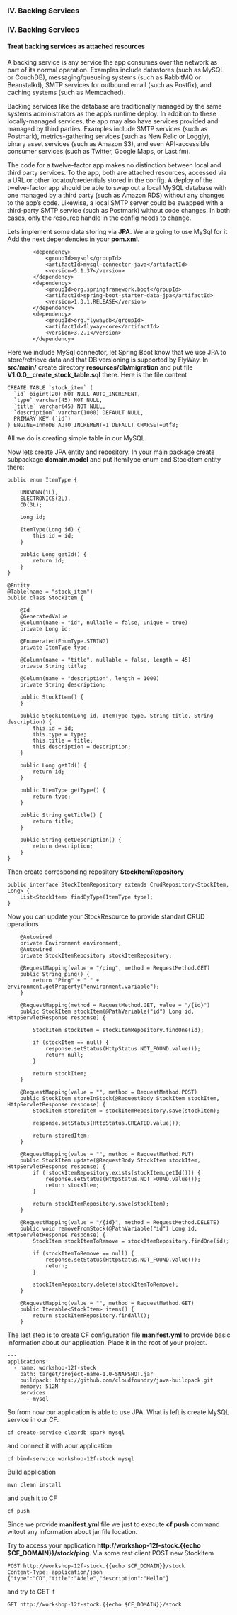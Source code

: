 ### IV. Backing Services
### IV. Backing Services
#### Treat backing services as attached resources

A backing service is any service the app consumes over the network as part of its normal operation. Examples include datastores (such as MySQL or CouchDB), messaging/queueing systems (such as RabbitMQ or Beanstalkd), SMTP services for outbound email (such as Postfix), and caching systems (such as Memcached).

Backing services like the database are traditionally managed by the same systems administrators as the app’s runtime deploy. In addition to these locally-managed services, the app may also have services provided and managed by third parties. Examples include SMTP services (such as Postmark), metrics-gathering services (such as New Relic or Loggly), binary asset services (such as Amazon S3), and even API-accessible consumer services (such as Twitter, Google Maps, or Last.fm).

The code for a twelve-factor app makes no distinction between local and third party services. To the app, both are attached resources, accessed via a URL or other locator/credentials stored in the config. A deploy of the twelve-factor app should be able to swap out a local MySQL database with one managed by a third party (such as Amazon RDS) without any changes to the app’s code. Likewise, a local SMTP server could be swapped with a third-party SMTP service (such as Postmark) without code changes. In both cases, only the resource handle in the config needs to change.

Lets implement some data storing via **JPA**. We are going to use MySql for it
Add the next dependencies in your **pom.xml**.
```
        <dependency>
            <groupId>mysql</groupId>
            <artifactId>mysql-connector-java</artifactId>
            <version>5.1.37</version>
        </dependency>
        <dependency>
            <groupId>org.springframework.boot</groupId>
            <artifactId>spring-boot-starter-data-jpa</artifactId>
            <version>1.3.1.RELEASE</version>
        </dependency>
        <dependency>
            <groupId>org.flywaydb</groupId>
            <artifactId>flyway-core</artifactId>
            <version>3.2.1</version>
        </dependency>
```
Here we include MySql connector, let Spring Boot know that we use JPA to store/retrieve data and that DB versioning is supported by FlyWay.
In **src/main/** create directory **resources/db/migration** and put file **V1.0.0__create_stock_table.sql** there. Here is the file content
```
CREATE TABLE `stock_item` (
  `id` bigint(20) NOT NULL AUTO_INCREMENT,
  `type` varchar(45) NOT NULL,
  `title` varchar(45) NOT NULL,
  `description` varchar(1000) DEFAULT NULL,
  PRIMARY KEY (`id`)
) ENGINE=InnoDB AUTO_INCREMENT=1 DEFAULT CHARSET=utf8;
```
All we do is creating simple table in our MySQL.

Now lets create JPA entity and repository. In your main package create subpackage **domain.model** and put ItemType enum and StockItem entity there:
```
public enum ItemType {

    UNKNOWN(1L),
    ELECTRONICS(2L),
    CD(3L);

    Long id;

    ItemType(Long id) {
        this.id = id;
    }

    public Long getId() {
        return id;
    }
}
```
```
@Entity
@Table(name = "stock_item")
public class StockItem {

    @Id
    @GeneratedValue
    @Column(name = "id", nullable = false, unique = true)
    private Long id;

    @Enumerated(EnumType.STRING)
    private ItemType type;

    @Column(name = "title", nullable = false, length = 45)
    private String title;

    @Column(name = "description", length = 1000)
    private String description;

    public StockItem() {
    }

    public StockItem(Long id, ItemType type, String title, String description) {
        this.id = id;
        this.type = type;
        this.title = title;
        this.description = description;
    }

    public Long getId() {
        return id;
    }

    public ItemType getType() {
        return type;
    }

    public String getTitle() {
        return title;
    }

    public String getDescription() {
        return description;
    }
}
```

Then create corresponding repository **StockItemRepository**
```
public interface StockItemRepository extends CrudRepository<StockItem, Long> {
    List<StockItem> findByType(ItemType type);
}
```
Now you can update your StockResource to provide standart CRUD operations
```
    @Autowired
    private Environment environment;
    @Autowired
    private StockItemRepository stockItemRepository;

    @RequestMapping(value = "/ping", method = RequestMethod.GET)
    public String ping() {
        return "Ping" + " " + environment.getProperty("environment.variable");
    }

    @RequestMapping(method = RequestMethod.GET, value = "/{id}")
    public StockItem stockItem(@PathVariable("id") Long id, HttpServletResponse response) {

        StockItem stockItem = stockItemRepository.findOne(id);

        if (stockItem == null) {
            response.setStatus(HttpStatus.NOT_FOUND.value());
            return null;
        }

        return stockItem;
    }

    @RequestMapping(value = "", method = RequestMethod.POST)
    public StockItem storeInStock(@RequestBody StockItem stockItem, HttpServletResponse response) {
        StockItem storedItem = stockItemRepository.save(stockItem);

        response.setStatus(HttpStatus.CREATED.value());

        return storedItem;
    }

    @RequestMapping(value = "", method = RequestMethod.PUT)
    public StockItem update(@RequestBody StockItem stockItem, HttpServletResponse response) {
        if (!stockItemRepository.exists(stockItem.getId())) {
            response.setStatus(HttpStatus.NOT_FOUND.value());
            return stockItem;
        }

        return stockItemRepository.save(stockItem);
    }

    @RequestMapping(value = "/{id}", method = RequestMethod.DELETE)
    public void removeFromStock(@PathVariable("id") Long id, HttpServletResponse response) {
        StockItem stockItemToRemove = stockItemRepository.findOne(id);

        if (stockItemToRemove == null) {
            response.setStatus(HttpStatus.NOT_FOUND.value());
            return;
        }

        stockItemRepository.delete(stockItemToRemove);
    }

    @RequestMapping(value = "", method = RequestMethod.GET)
    public Iterable<StockItem> items() {
        return stockItemRepository.findAll();
    }
```
The last step is to create CF configuration file **manifest.yml** to provide basic information about our application. Place it in the root of your project.
```
---
applications:
  - name: workshop-12f-stock
    path: target/project-name-1.0-SNAPSHOT.jar
    buildpack: https://github.com/cloudfoundry/java-buildpack.git
    memory: 512M
    services:
      - mysql
```

So from now our application is able to use JPA. What is left is create MySQL service in our CF.
```
cf create-service cleardb spark mysql
```
and connect it with aour application
```
cf bind-service workshop-12f-stock mysql
```
Build application
```
mvn clean install
```
and push it to CF
```
cf push
```
Since we provide **manifest.yml** file we just to execute **cf push** command witout any information about jar file location.

Try to access your application **http://workshop-12f-stock.{{echo $CF_DOMAIN}}/stock/ping**. Via some rest client POST new StockItem
```
POST http://workshop-12f-stock.{{echo $CF_DOMAIN}}/stock
Content-Type: application/json
{"type":"CD","title":"Adele","description":"Hello"}
```
and try to GET it
```
GET http://workshop-12f-stock.{{echo $CF_DOMAIN}}/stock
```
